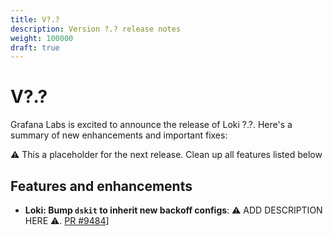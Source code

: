 ```yaml
---
title: V?.?
description: Version ?.? release notes
weight: 100000
draft: true
---
```


# V?.?
Grafana Labs is excited to announce the release of Loki ?.?. Here's a summary of new enhancements and important fixes:

:warning: This a placeholder for the next release. Clean up all features listed below

## Features and enhancements


-  **Loki: Bump `dskit` to inherit new backoff configs**: :warning: ADD DESCRIPTION HERE :warning:. [PR #9484](https://github.com/grafana/loki/pull/9484)]